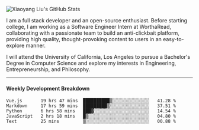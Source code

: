 ![Xiaoyang Liu's GitHub Stats](https://github-readme-stats.vercel.app/api?username=xiaoyang-liu-cs&show_icons=true&hide_border=true&icon_color=586069&title_color=a0a9af)

I am a full stack developer and an open-source enthusiast. Before starting college, I am working as a Software Engineer Intern at WorthaRead, collaborating with a passionate team to build an anti-clickbait platform, providing high quality, thought-provoking content to users in an easy-to-explore manner.

I will attend the University of California, Los Angeles to pursue a Bachelor's Degree in Computer Science and explore my interests in Engineering, Entrepreneurship, and Philosophy.

---
#### Weekly Development Breakdown
<!--START_SECTION:waka-->
```text
Vue.js       19 hrs 47 mins  ██████████▒░░░░░░░░░░░░░░   41.28 % 
Markdown     17 hrs 59 mins  █████████▒░░░░░░░░░░░░░░░   37.51 % 
Python       6 hrs 58 mins   ███▓░░░░░░░░░░░░░░░░░░░░░   14.54 % 
JavaScript   2 hrs 18 mins   █▒░░░░░░░░░░░░░░░░░░░░░░░   04.80 % 
Text         25 mins         ▒░░░░░░░░░░░░░░░░░░░░░░░░   00.88 % 
```
<!--END_SECTION:waka-->
